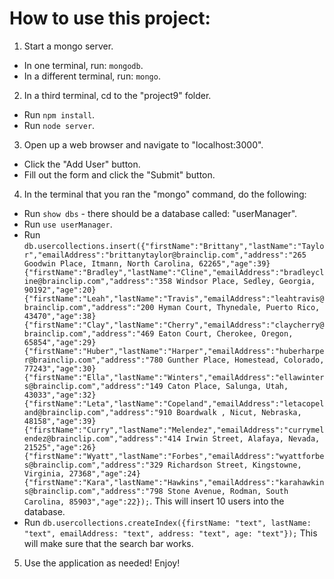 # How to use this project:

1. Start a mongo server.
  * In one terminal, run: `mongodb`.
  * In a different terminal, run: `mongo`.
2. In a third terminal, cd to the "project9" folder.
  * Run `npm install`.
  * Run `node server`.
3. Open up a web browser and navigate to "localhost:3000".
  * Click the "Add User" button.
  * Fill out the form and click the "Submit" button.
4. In the terminal that you ran the "mongo" command, do the following:
  * Run `show dbs` - there should be a database called: "userManager".
  * Run `use userManager`.
  * Run `db.usercollections.insert({"firstName":"Brittany","lastName":"Taylor","emailAddress":"brittanytaylor@brainclip.com","address":"265 Goodwin Place, Itmann, North Carolina, 62265","age":39}{"firstName":"Bradley","lastName":"Cline","emailAddress":"bradleycline@brainclip.com","address":"358 Windsor Place, Sedley, Georgia, 90192","age":20}{"firstName":"Leah","lastName":"Travis","emailAddress":"leahtravis@brainclip.com","address":"200 Hyman Court, Thynedale, Puerto Rico, 43470","age":38}{"firstName":"Clay","lastName":"Cherry","emailAddress":"claycherry@brainclip.com","address":"469 Eaton Court, Cherokee, Oregon, 65854","age":29}{"firstName":"Huber","lastName":"Harper","emailAddress":"huberharper@brainclip.com","address":"780 Gunther Place, Homestead, Colorado, 77243","age":30}{"firstName":"Ella","lastName":"Winters","emailAddress":"ellawinters@brainclip.com","address":"149 Caton Place, Salunga, Utah, 43033","age":32}{"firstName":"Leta","lastName":"Copeland","emailAddress":"letacopeland@brainclip.com","address":"910 Boardwalk , Nicut, Nebraska, 48158","age":39}{"firstName":"Curry","lastName":"Melendez","emailAddress":"currymelendez@brainclip.com","address":"414 Irwin Street, Alafaya, Nevada, 21525","age":26}{"firstName":"Wyatt","lastName":"Forbes","emailAddress":"wyattforbes@brainclip.com","address":"329 Richardson Street, Kingstowne, Virginia, 27368","age":24}{"firstName":"Kara","lastName":"Hawkins","emailAddress":"karahawkins@brainclip.com","address":"798 Stone Avenue, Rodman, South Carolina, 85903","age":22});`. This will insert 10 users into the database.
  * Run `db.usercollections.createIndex({firstName: "text", lastName: "text", emailAddress: "text", address: "text", age: "text"});` This will make sure that the search bar works.
5. Use the application as needed! Enjoy!
